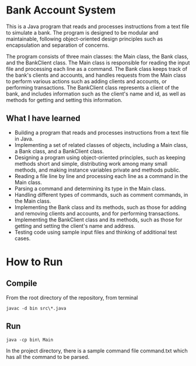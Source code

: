 # Bank Account System

This is a Java program that reads and processes instructions from a text file to simulate a bank. The program is designed to be modular and maintainable, following object-oriented design principles such as encapsulation and separation of concerns.

The program consists of three main classes: the Main class, the Bank class, and the BankClient class. The Main class is responsible for reading the input file and processing each line as a command. The Bank class keeps track of the bank's clients and accounts, and handles requests from the Main class to perform various actions such as adding clients and accounts, or performing transactions. The BankClient class represents a client of the bank, and includes information such as the client's name and id, as well as methods for getting and setting this information.

## What I have learned

- Building a program that reads and processes instructions from a text file in Java.
- Implementing a set of related classes of objects, including a Main class, a Bank class, and a BankClient class.
- Designing a program using object-oriented principles, such as keeping methods short and simple, distributing work among many small methods, and making instance variables private and methods public.
- Reading a file line by line and processing each line as a command in the Main class.
- Parsing a command and determining its type in the Main class.
- Handling different types of commands, such as comment commands, in the Main class.
- Implementing the Bank class and its methods, such as those for adding and removing clients and accounts, and for performing transactions.
- Implementing the BankClient class and its methods, such as those for getting and setting the client's name and address.
- Testing code using sample input files and thinking of additional test cases.

# How to Run
## Compile
From the root directory of the repository, from terminal

    javac -d bin src\*.java

## Run

    java -cp bin\ Main

In the project directory, there is a sample command file command.txt which has all the command to be parsed. 